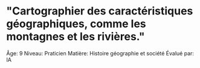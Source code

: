 # "Cartographier des caractéristiques géographiques, comme les montagnes et les rivières."

Âge: 9
Niveau: Praticien
Matière: Histoire géographie et société
Évalué par: IA